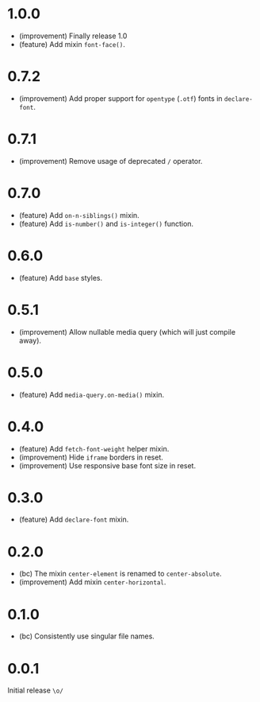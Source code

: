 1.0.0
=====

* (improvement) Finally release 1.0
* (feature) Add mixin `font-face()`.


0.7.2
=====

* (improvement) Add proper support for `opentype` (`.otf`) fonts in `declare-font`.


0.7.1
=====

*   (improvement) Remove usage of deprecated `/` operator.


0.7.0
=====

*   (feature) Add `on-n-siblings()` mixin.
*   (feature) Add `is-number()` and `is-integer()` function.


0.6.0
=====

*   (feature) Add `base` styles.


0.5.1
=====

*   (improvement) Allow nullable media query (which will just compile away).


0.5.0
=====

*   (feature) Add `media-query.on-media()` mixin.


0.4.0
=====

*   (feature) Add `fetch-font-weight` helper mixin.
*   (improvement) Hide `iframe` borders in reset.
*   (improvement) Use responsive base font size in reset.


0.3.0
=====

*   (feature) Add `declare-font` mixin.


0.2.0
=====

*   (bc) The mixin `center-element` is renamed to `center-absolute`.
*   (improvement) Add mixin `center-horizontal`.


0.1.0
=====

*   (bc) Consistently use singular file names.


0.0.1
=====

Initial release `\o/`
